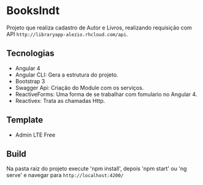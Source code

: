 # BooksIndt
Projeto que realiza cadastro de Autor e Livros, realizando requisição com API `http://libraryapp-alezio.rhcloud.com/api`.

## Tecnologias
- Angular 4
- Angular CLI: Gera a estrutura do projeto.
- Bootstrap 3
- Swagger Api: Criação do Module com os serviços.
- ReactiveForms: Uma forma de se trabalhar com fomulario no Angular 4.
- Reactivex: Trata as chamadas Http.

## Template
- Admin LTE Free

## Build
Na pasta raiz do projeto execute 'npm install', depois 'npm start' ou 'ng serve' e navegar para `http://localhost:4200/`